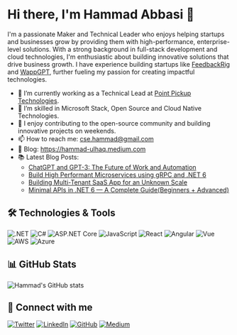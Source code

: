 # Hi there, I'm Hammad Abbasi 👋

I'm a passionate Maker and Technical Leader who enjoys helping startups and businesses grow by providing them with high-performance, enterprise-level solutions. With a strong background in full-stack development and cloud technologies, I'm enthusiastic about building innovative solutions that drive business growth. I have experience building startups like [FeedbackRig](https://feedbackrig.com/) and [WappGPT](https://www.wappgpt.com/), further fueling my passion for creating impactful technologies.


- 🔭 I’m currently working as a Technical Lead at [Point Pickup Technologies](https://www.pointpickup.com/).
- 🌱 I’m skilled in Microsoft Stack,  Open Source  and Cloud Native Technologies. 
- 🌟 I enjoy contributing to the open-source community and building innovative projects on weekends.
- 📫 How to reach me: cse.hammad@gmail.com
- 📖 Blog: https://hammad-ulhaq.medium.com
- 📚 Latest Blog Posts:
  - [ChatGPT and GPT-3: The Future of Work and Automation](https://medium.com/geekculture/chatgpt-and-gpt-3-the-future-of-work-and-automation-cb2b18f5487a)
  - [Build High Performant Microservices using gRPC and .NET 6](https://hammad-ulhaq.medium.com/build-high-performant-microservices-using-grpc-and-net-6-2a2b4568e4de)
  - [Building Multi-Tenant SaaS App for an Unknown Scale](https://hammad-ulhaq.medium.com/building-multi-tenant-saas-app-for-an-unknown-scale-1e9e9c8cfb6a)
  - [Minimal APIs in .NET 6 — A Complete Guide(Beginners + Advanced)](https://hammad-ulhaq.medium.com/minimal-apis-in-net-6-a-complete-guide-beginners-advanced-48a012b6efb2)

## 🛠️ Technologies & Tools

![.NET](https://img.shields.io/badge/-.NET-333333?style=flat&logo=.NET)
![C#](https://img.shields.io/badge/-C%23-333333?style=flat&logo=c-sharp)
![ASP.NET Core](https://img.shields.io/badge/-ASP.NET_Core-333333?style=flat&logo=aspdotnet)
![JavaScript](https://img.shields.io/badge/-JavaScript-333333?style=flat&logo=javascript)
![React](https://img.shields.io/badge/-React-333333?style=flat&logo=react)
![Angular](https://img.shields.io/badge/-Angular-333333?style=flat&logo=angular)
![Vue](https://img.shields.io/badge/-Vue-333333?style=flat&logo=vue.js)
![AWS](https://img.shields.io/badge/-AWS-333333?style=flat&logo=amazon-aws)
![Azure](https://img.shields.io/badge/-Azure-333333?style=flat&logo=microsoft-azure)

## 📊 GitHub Stats

![Hammad's GitHub stats](https://github-readme-stats.vercel.app/api?username=csehammad&show_icons=true&theme=radical)

## 🤝 Connect with me

[![Twitter](https://img.shields.io/badge/-Twitter-333333?style=flat&logo=Twitter)](https://twitter.com/hammadspeaks)
[![LinkedIn](https://img.shields.io/badge/-LinkedIn-333333?style=flat&logo=LinkedIn)](https://www.linkedin.com/in/hammadabbasi/)
[![GitHub](https://img.shields.io/badge/-GitHub-333333?style=flat&logo=GitHub)](https://github.com/csehammad)
[![Medium](https://img.shields.io/badge/-Medium-333333?style=flat&logo=Medium)](https://hammad-ulhaq.medium.com)


